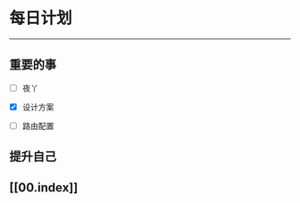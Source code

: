 
# 每日计划
---
## 重要的事

- [ ]    夜丫
- [x]  设计方案
- [ ] 路由配置



## 提升自己

  



## [[00.index]]










